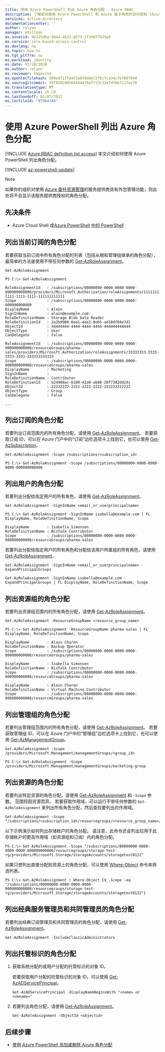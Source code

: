```yaml
---
title: 使用 Azure PowerShell 列出 Azure 角色分配 - Azure RBAC
description: 了解如何使用 Azure PowerShell 和 Azure 基于角色的访问控制 (Azure RBAC) 来确定用户、组、服务主体和托管标识有权访问的资源。
services: active-directory
documentationcenter: ''
author: rolyon
manager: mtillman
ms.assetid: 9e225dba-9044-4b13-b573-2f30d77925a9
ms.service: role-based-access-control
ms.devlang: na
ms.topic: how-to
ms.tgt_pltfrm: na
ms.workload: identity
ms.date: 07/28/2020
ms.author: rolyon
ms.reviewer: bagovind
ms.openlocfilehash: 980e9f1ffd453a070dde72f8c7ca34c7ef08f948
ms.sourcegitcommit: f6f928180504444470af713c32e7df667c17ac20
ms.translationtype: MT
ms.contentlocale: zh-CN
ms.lasthandoff: 01/07/2021
ms.locfileid: "97964348"
---
```

# <a name="list-azure-role-assignments-using-azure-powershell"></a>使用 Azure PowerShell 列出 Azure 角色分配

[!INCLUDE [Azure RBAC definition list access](../../includes/role-based-access-control/definition-list.md)] 本文介绍如何使用 Azure PowerShell 列出角色分配。

[!INCLUDE [az-powershell-update](../../includes/updated-for-az.md)]

> [!NOTE]
> 如果你的组织对使用 [Azure 委托资源管理](../lighthouse/concepts/azure-delegated-resource-management.md)的服务提供商具有外包管理功能，则此处将不会显示该服务提供商授权的角色分配。

## <a name="prerequisites"></a>先决条件

- Azure Cloud Shell 或[Azure PowerShell](/powershell/azure/install-az-ps) [中的 PowerShell](../cloud-shell/overview.md)

## <a name="list-role-assignments-for-the-current-subscription"></a>列出当前订阅的角色分配

若要获取当前订阅中所有角色分配的列表（包括从根和管理组继承的角色分配），最简单的方法是使用不带任何参数的 [Get-AzRoleAssignment](/powershell/module/az.resources/get-azroleassignment)。

```azurepowershell
Get-AzRoleAssignment
```

```Example
PS C:\> Get-AzRoleAssignment

RoleAssignmentId   : /subscriptions/00000000-0000-0000-0000-000000000000/providers/Microsoft.Authorization/roleAssignments/11111111-1111-1111-1111-111111111111
Scope              : /subscriptions/00000000-0000-0000-0000-000000000000
DisplayName        : Alain
SignInName         : alain@example.com
RoleDefinitionName : Storage Blob Data Reader
RoleDefinitionId   : 2a2b9908-6ea1-4ae2-8e65-a410df84e7d1
ObjectId           : 44444444-4444-4444-4444-444444444444
ObjectType         : User
CanDelegate        : False

RoleAssignmentId   : /subscriptions/00000000-0000-0000-0000-000000000000/resourceGroups/pharma-sales/providers/Microsoft.Authorization/roleAssignments/33333333-3333-3333-3333-333333333333
Scope              : /subscriptions/00000000-0000-0000-0000-000000000000/resourceGroups/pharma-sales
DisplayName        : Marketing
SignInName         :
RoleDefinitionName : Contributor
RoleDefinitionId   : b24988ac-6180-42a0-ab88-20f7382dd24c
ObjectId           : 22222222-2222-2222-2222-222222222222
ObjectType         : Group
CanDelegate        : False

...
```

## <a name="list-role-assignments-for-a-subscription"></a>列出订阅的角色分配

若要列出订阅范围内的所有角色分配，请使用 [Get-AzRoleAssignment](/powershell/module/az.resources/get-azroleassignment)。 若要获取订阅 ID，可以在 Azure 门户中的“订阅”边栏选项卡上找到它，也可以使用 [Get-AzSubscription](/powershell/module/Az.Accounts/Get-AzSubscription)。

```azurepowershell
Get-AzRoleAssignment -Scope /subscriptions/<subscription_id>
```

```Example
PS C:\> Get-AzRoleAssignment -Scope /subscriptions/00000000-0000-0000-0000-000000000000
```

## <a name="list-role-assignments-for-a-user"></a>列出用户的角色分配

若要列出分配给指定用户的所有角色，请使用 [Get-AzRoleAssignment](/powershell/module/az.resources/get-azroleassignment)。

```azurepowershell
Get-AzRoleAssignment -SignInName <email_or_userprincipalname>
```

```Example
PS C:\> Get-AzRoleAssignment -SignInName isabella@example.com | FL DisplayName, RoleDefinitionName, Scope

DisplayName        : Isabella Simonsen
RoleDefinitionName : BizTalk Contributor
Scope              : /subscriptions/00000000-0000-0000-0000-000000000000/resourceGroups/pharma-sales
```

若要列出分配给指定用户的所有角色和分配给该用户所属组的所有角色，请使用 [Get-AzRoleAssignment](/powershell/module/az.resources/get-azroleassignment)。

```azurepowershell
Get-AzRoleAssignment -SignInName <email_or_userprincipalname> -ExpandPrincipalGroups
```

```Example
Get-AzRoleAssignment -SignInName isabella@example.com -ExpandPrincipalGroups | FL DisplayName, RoleDefinitionName, Scope
```

## <a name="list-role-assignments-for-a-resource-group"></a>列出资源组的角色分配

若要列出资源组范围内的所有角色分配，请使用 [Get-AzRoleAssignment](/powershell/module/az.resources/get-azroleassignment)。

```azurepowershell
Get-AzRoleAssignment -ResourceGroupName <resource_group_name>
```

```Example
PS C:\> Get-AzRoleAssignment -ResourceGroupName pharma-sales | FL DisplayName, RoleDefinitionName, Scope

DisplayName        : Alain Charon
RoleDefinitionName : Backup Operator
Scope              : /subscriptions/00000000-0000-0000-0000-000000000000/resourceGroups/pharma-sales

DisplayName        : Isabella Simonsen
RoleDefinitionName : BizTalk Contributor
Scope              : /subscriptions/00000000-0000-0000-0000-000000000000/resourceGroups/pharma-sales

DisplayName        : Alain Charon
RoleDefinitionName : Virtual Machine Contributor
Scope              : /subscriptions/00000000-0000-0000-0000-000000000000/resourceGroups/pharma-sales
```

## <a name="list-role-assignments-for-a-management-group"></a>列出管理组的角色分配

若要列出管理组范围内的所有角色分配，请使用 [Get-AzRoleAssignment](/powershell/module/az.resources/get-azroleassignment)。 若要获取管理组 ID，可以在 Azure 门户中的“管理组”边栏选项卡上找到它，也可以使用 [Get-AzManagementGroup](/powershell/module/az.resources/get-azmanagementgroup)。

```azurepowershell
Get-AzRoleAssignment -Scope /providers/Microsoft.Management/managementGroups/<group_id>
```

```Example
PS C:\> Get-AzRoleAssignment -Scope /providers/Microsoft.Management/managementGroups/marketing-group
```

## <a name="list-role-assignments-for-a-resource"></a>列出资源的角色分配

若要列出特定资源的角色分配，请使用 [Get-AzRoleAssignment](/powershell/module/az.resources/get-azroleassignment) 和 `-Scope` 参数。 范围将因资源而异。 若要获取作用域，可以运行不带任何参数的 `Get-AzRoleAssignment` 来列出所有角色分配，然后查找要列出的作用域。

```azurepowershell
Get-AzRoleAssignment -Scope "/subscriptions/<subscription_id>/resourcegroups/<resource_group_name>/providers/<provider_name>/<resource_type>/<resource>
```

以下示例演示如何列出存储帐户的角色分配。 请注意，此命令还会列出应用于此存储帐户的更高作用域（如资源组和订阅）内的角色分配。

```Example
PS C:\> Get-AzRoleAssignment -Scope "/subscriptions/00000000-0000-0000-0000-000000000000/resourcegroups/storage-test-rg/providers/Microsoft.Storage/storageAccounts/storagetest0122"
```

如果只想列出直接分配到资源上的角色分配，可以使用 [Where-Object](/powershell/module/microsoft.powershell.core/where-object) 命令来筛选列表。

```Example
PS C:\> Get-AzRoleAssignment | Where-Object {$_.Scope -eq "/subscriptions/00000000-0000-0000-0000-000000000000/resourcegroups/storage-test-rg/providers/Microsoft.Storage/storageAccounts/storagetest0122"}
```

## <a name="list-role-assignments-for-classic-service-administrator-and-co-administrators"></a>列出经典服务管理员和共同管理员的角色分配

若要列出经典订阅管理员和共同管理员的角色分配，请使用 [Get-AzRoleAssignment](/powershell/module/az.resources/get-azroleassignment)。

```azurepowershell
Get-AzRoleAssignment -IncludeClassicAdministrators
```

## <a name="list-role-assignments-for-a-managed-identity"></a>列出托管标识的角色分配

1. 获取系统分配的或用户分配的托管标识的对象 ID。 

    若要获取用户分配的托管标识的对象 ID，可以使用 [Get-AzADServicePrincipal](/powershell/module/az.resources/get-azadserviceprincipal)。

    ```azurepowershell
    Get-AzADServicePrincipal -DisplayNameBeginsWith "<name> or <vmname>"
    ```

1. 若要列出角色分配，请使用 [Get-AzRoleAssignment](/powershell/module/az.resources/get-azroleassignment)。

    ```azurepowershell
    Get-AzRoleAssignment -ObjectId <objectid>
    ```

## <a name="next-steps"></a>后续步骤

- [使用 Azure PowerShell 添加或删除 Azure 角色分配](role-assignments-powershell.md)